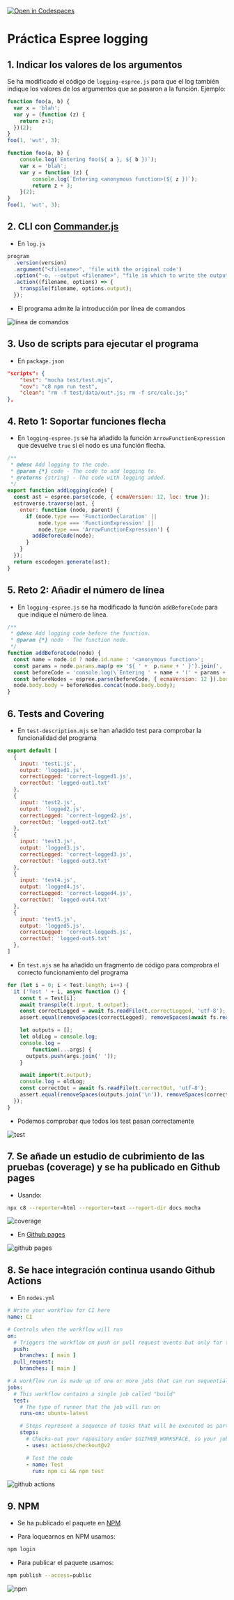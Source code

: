 [![Open in Codespaces](https://classroom.github.com/assets/launch-codespace-f4981d0f882b2a3f0472912d15f9806d57e124e0fc890972558857b51b24a6f9.svg)](https://classroom.github.com/open-in-codespaces?assignment_repo_id=10331479)
# Práctica Espree logging

## 1. Indicar los valores de los argumentos

Se ha modificado el código de `logging-espree.js` para que el log también indique los valores de los argumentos que se pasaron a la función. 
Ejemplo:

```javascript
function foo(a, b) {
  var x = 'blah';
  var y = (function (z) {
    return z+3;
  })(2);
}
foo(1, 'wut', 3);
```

```javascript
function foo(a, b) {
    console.log(`Entering foo(${ a }, ${ b })`);
    var x = 'blah';
    var y = function (z) {
        console.log(`Entering <anonymous function>(${ z })`);
        return z + 3;
    }(2);
}
foo(1, 'wut', 3);
```

## 2. CLI con [Commander.js](https://www.npmjs.com/package/commander)

- En `log.js`

```javascript
program
  .version(version)
  .argument("<filename>", 'file with the original code')
  .option("-o, --output <filename>", "file in which to write the output")
  .action((filename, options) => {
    transpile(filename, options.output);
  });
```

- El programa admite la introducción por línea de comandos

![línea de comandos](./docs/comandos.png)

## 3. Uso de scripts para ejecutar el programa

- En `package.json`

```json
"scripts": {
    "test": "mocha test/test.mjs",
    "cov": "c8 npm run test",
    "clean": "rm -f test/data/out*.js; rm -f src/calc.js;"
},
```

## 4. Reto 1: Soportar funciones flecha

- En `logging-espree.js` se ha añadido la función `ArrowFunctionExpression` que devuelve `true` si el nodo es una función flecha.

```javascript
/**
 * @desc Add logging to the code.
 * @param {*} code - The code to add logging to.
 * @returns {string} - The code with logging added.
 */
export function addLogging(code) {
  const ast = espree.parse(code, { ecmaVersion: 12, loc: true });
  estraverse.traverse(ast, {
    enter: function (node, parent) {
      if (node.type === 'FunctionDeclaration' ||
          node.type === 'FunctionExpression' ||
          node.type === 'ArrowFunctionExpression') {
        addBeforeCode(node);
      }
    }
  });
  return escodegen.generate(ast);
}
```

## 5. Reto 2: Añadir el número de línea

- En `logging-espree.js` se ha modificado la función `addBeforeCode` para que indique el número de línea.

```javascript
/**
 * @desc Add logging code before the function.
 * @param {*} node - The function node.
 */
function addBeforeCode(node) {
  const name = node.id ? node.id.name : '<anonymous function>';
  const params = node.params.map(p => '${ ' +  p.name + ' }').join(', ');
  const beforeCode = 'console.log(\`Entering ' + name + '(' + params + ') at line ' + node.loc.start.line + '\`);';
  const beforeNodes = espree.parse(beforeCode, { ecmaVersion: 12 }).body;
  node.body.body = beforeNodes.concat(node.body.body);
}
```

## 6. Tests and Covering

- En `test-description.mjs` se han añadido test para comprobar la funcionalidad del programa

```mjs
export default [
  {
    input: 'test1.js',
    output: 'logged1.js',
    correctLogged: 'correct-logged1.js',
    correctOut: 'logged-out1.txt'
  },
  {
    input: 'test2.js',
    output: 'logged2.js',
    correctLogged: 'correct-logged2.js',
    correctOut: 'logged-out2.txt'
  },
  {
    input: 'test3.js',
    output: 'logged3.js',
    correctLogged: 'correct-logged3.js',
    correctOut: 'logged-out3.txt'
  },
  {
    input: 'test4.js',
    output: 'logged4.js',
    correctLogged: 'correct-logged4.js',
    correctOut: 'logged-out4.txt'
  },
  {
    input: 'test5.js',
    output: 'logged5.js',
    correctLogged: 'correct-logged5.js',
    correctOut: 'logged-out5.txt'
  },
]
```

- En `test.mjs` se ha añadido un fragmento de código para comprobra el correcto funcionamiento del programa

```mjs
for (let i = 0; i < Test.length; i++) {
  it ('Test ' + i, async function () {
    const t = Test[i];
    await transpile(t.input, t.output);
    const correctLogged = await fs.readFile(t.correctLogged, 'utf-8');
    assert.equal(removeSpaces(correctLogged), removeSpaces(await fs.readFile(t.output, 'utf-8')));

    let outputs = [];
    let oldLog = console.log;
    console.log =
        function(...args) {
      outputs.push(args.join(' '));
    }

    await import(t.output);
    console.log = oldLog;
    const correctOut = await fs.readFile(t.correctOut, 'utf-8');
    assert.equal(removeSpaces(outputs.join('\n')), removeSpaces(correctOut));
  });
}
```

- Podemos comprobar que todos los test pasan correctamente

![test](./docs/test.png)

## 7. Se añade un estudio de cubrimiento de las pruebas (coverage) y se ha publicado en Github pages

- Usando: 

```bash
npx c8 --reporter=html --reporter=text --report-dir docs mocha
```

![coverage](./docs/coverage.png)

- En [Github pages](https://ull-esit-pl-2223.github.io/espree-logging-alicia_guadalupe-cruz-alu0101420868/)

![github pages](./docs/github-pages.png)

## 8. Se hace integración continua usando Github Actions

- En `nodes.yml`

```yml
# Write your workflow for CI here
name: CI

# Controls when the workflow will run
on:
  # Triggers the workflow on push or pull request events but only for the $default-branch branch
  push:
    branches: [ main ]
  pull_request:
    branches: [ main ]

# A workflow run is made up of one or more jobs that can run sequentially or in parallel
jobs:
  # This workflow contains a single job called "build"
  test:
    # The type of runner that the job will run on
    runs-on: ubuntu-latest

    # Steps represent a sequence of tasks that will be executed as part of the job
    steps:
      # Checks-out your repository under $GITHUB_WORKSPACE, so your job can access it
      - uses: actions/checkout@v2

      # Test the code
      - name: Test
        run: npm ci && npm test
```
![github actions](./docs/github-actions.png)

## 9. NPM

- Se ha publicado el paquete en [NPM](https://www.npmjs.com/package/@alu0101420868/espree-logging-solution?activeTab=readme)

- Para loquearnos en NPM usamos:

```bash
npm login
```

- Para publicar el paquete usamos:

```bash
npm publish --access=public
```

![npm](./docs/npm.png)
